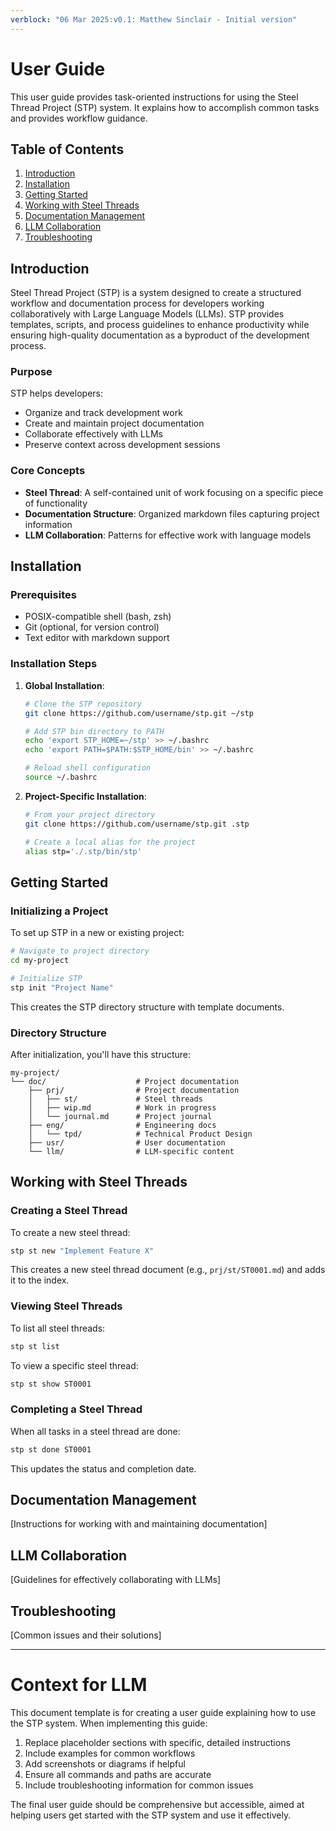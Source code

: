 ```yaml
---
verblock: "06 Mar 2025:v0.1: Matthew Sinclair - Initial version"
---
```

# User Guide

This user guide provides task-oriented instructions for using the Steel Thread Project (STP) system. It explains how to accomplish common tasks and provides workflow guidance.

## Table of Contents

1. [Introduction](#introduction)
2. [Installation](#installation)
3. [Getting Started](#getting-started)
4. [Working with Steel Threads](#working-with-steel-threads)
5. [Documentation Management](#documentation-management)
6. [LLM Collaboration](#llm-collaboration)
7. [Troubleshooting](#troubleshooting)

## Introduction

Steel Thread Project (STP) is a system designed to create a structured workflow and documentation process for developers working collaboratively with Large Language Models (LLMs). STP provides templates, scripts, and process guidelines to enhance productivity while ensuring high-quality documentation as a byproduct of the development process.

### Purpose

STP helps developers:

- Organize and track development work
- Create and maintain project documentation
- Collaborate effectively with LLMs
- Preserve context across development sessions

### Core Concepts

- **Steel Thread**: A self-contained unit of work focusing on a specific piece of functionality
- **Documentation Structure**: Organized markdown files capturing project information
- **LLM Collaboration**: Patterns for effective work with language models

## Installation

### Prerequisites

- POSIX-compatible shell (bash, zsh)
- Git (optional, for version control)
- Text editor with markdown support

### Installation Steps

1. **Global Installation**:

   ```bash
   # Clone the STP repository
   git clone https://github.com/username/stp.git ~/stp

   # Add STP bin directory to PATH
   echo 'export STP_HOME=~/stp' >> ~/.bashrc
   echo 'export PATH=$PATH:$STP_HOME/bin' >> ~/.bashrc

   # Reload shell configuration
   source ~/.bashrc
   ```

2. **Project-Specific Installation**:

   ```bash
   # From your project directory
   git clone https://github.com/username/stp.git .stp

   # Create a local alias for the project
   alias stp='./.stp/bin/stp'
   ```

## Getting Started

### Initializing a Project

To set up STP in a new or existing project:

```bash
# Navigate to project directory
cd my-project

# Initialize STP
stp init "Project Name"
```

This creates the STP directory structure with template documents.

### Directory Structure

After initialization, you'll have this structure:

```
my-project/
└── doc/                    # Project documentation
    ├── prj/                # Project documentation
    │   ├── st/             # Steel threads
    │   ├── wip.md          # Work in progress
    │   └── journal.md      # Project journal
    ├── eng/                # Engineering docs
    │   └── tpd/            # Technical Product Design
    ├── usr/                # User documentation
    └── llm/                # LLM-specific content
```

## Working with Steel Threads

### Creating a Steel Thread

To create a new steel thread:

```bash
stp st new "Implement Feature X"
```

This creates a new steel thread document (e.g., `prj/st/ST0001.md`) and adds it to the index.

### Viewing Steel Threads

To list all steel threads:

```bash
stp st list
```

To view a specific steel thread:

```bash
stp st show ST0001
```

### Completing a Steel Thread

When all tasks in a steel thread are done:

```bash
stp st done ST0001
```

This updates the status and completion date.

## Documentation Management

[Instructions for working with and maintaining documentation]

## LLM Collaboration

[Guidelines for effectively collaborating with LLMs]

## Troubleshooting

[Common issues and their solutions]

---

# Context for LLM

This document template is for creating a user guide explaining how to use the STP system. When implementing this guide:

1. Replace placeholder sections with specific, detailed instructions
2. Include examples for common workflows
3. Add screenshots or diagrams if helpful
4. Ensure all commands and paths are accurate
5. Include troubleshooting information for common issues

The final user guide should be comprehensive but accessible, aimed at helping users get started with the STP system and use it effectively.
